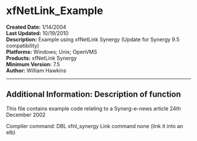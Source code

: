 # xfNetLink_Example<br />
**Created Date:** 1/14/2004<br />
**Last Updated:** 10/19/2010<br />
**Description:** Example using xfNetLink Synergy (Update for Synergy 9.5 compatibility)<br />
**Platforms:** Windows; Unix; OpenVMS<br />
**Products:** xfNetLink Synergy<br />
**Minimum Version:** 7.5<br />
**Author:** William Hawkins
<hr>

**Additional Information:**
Description of function
-----------------------

This file contains example code relating to a Synerg-e-news article 24th December 2002

Compiler command: DBL xfnl_synergy
Link command none (link it into an elb)
